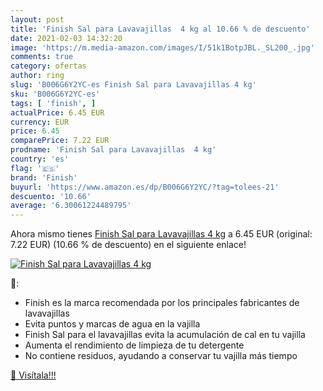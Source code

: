 ```yaml
---
layout: post
title: 'Finish Sal para Lavavajillas  4 kg al 10.66 % de descuento'
date: 2021-02-03 14:32:20
image: 'https://m.media-amazon.com/images/I/51k1BotpJBL._SL200_.jpg'
comments: true
category: ofertas
author: ring
slug: 'B006G6Y2YC-es Finish Sal para Lavavajillas 4 kg'
sku: 'B006G6Y2YC-es'
tags: [ 'finish', ]
actualPrice: 6.45 EUR
currency: EUR
price: 6.45
comparePrice: 7.22 EUR
prodname: 'Finish Sal para Lavavajillas  4 kg'
country: 'es'
flag: '🇪🇸'
brand: 'Finish'
buyurl: 'https://www.amazon.es/dp/B006G6Y2YC/?tag=tolees-21'
descuento: '10.66'
average: '6.30061224489795'
---
```


Ahora mismo tienes [Finish Sal para Lavavajillas  4 kg](https://www.amazon.es/dp/B006G6Y2YC/?tag=tolees-21) a 6.45 EUR (original: 7.22 EUR) (10.66 %  de descuento) en el siguiente enlace!

[![Finish Sal para Lavavajillas  4 kg](https://m.media-amazon.com/images/I/51k1BotpJBL._SL200_.jpg)](https://www.amazon.es/dp/B006G6Y2YC/?tag=tolees-21)

🔎:

- Finish es la marca recomendada por los principales fabricantes de lavavajillas
- Evita puntos y marcas de agua en la vajilla
- Finish Sal para el lavavajillas evita la acumulación de cal en tu vajilla
- Aumenta el rendimiento de limpieza de tu detergente
- No contiene residuos, ayudando a conservar tu vajilla más tiempo

[🛒 Visítala!!!](https://www.amazon.es/dp/B006G6Y2YC/?tag=tolees-21)
